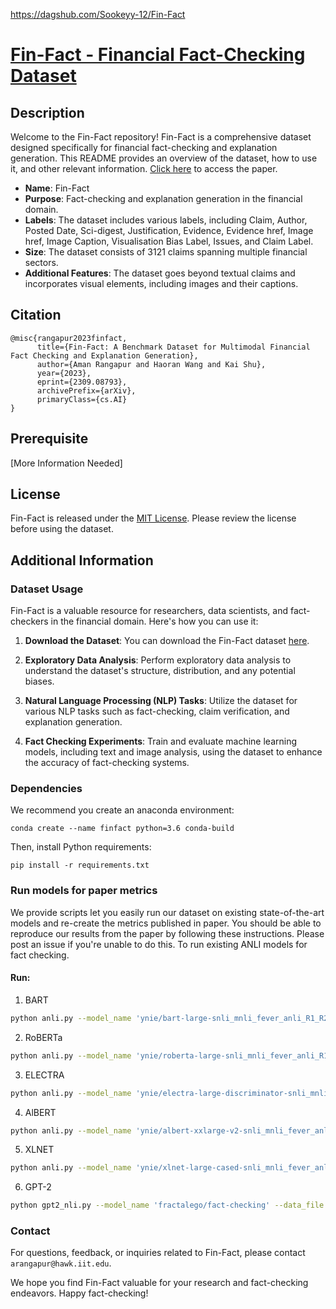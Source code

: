 https://dagshub.com/Sookeyy-12/Fin-Fact

# [Fin-Fact - Financial Fact-Checking Dataset](https://dagshub.com/Sookeyy-12/Fin-Fact)

## Description

Welcome to the Fin-Fact repository! Fin-Fact is a comprehensive dataset designed specifically for financial fact-checking and explanation generation. This README provides an overview of the dataset, how to use it, and other relevant information. [Click here](https://arxiv.org/abs/2309.08793) to access the paper.

- **Name**: Fin-Fact
- **Purpose**: Fact-checking and explanation generation in the financial domain.
- **Labels**: The dataset includes various labels, including Claim, Author, Posted Date, Sci-digest, Justification, Evidence, Evidence href, Image href, Image Caption, Visualisation Bias Label, Issues, and Claim Label.
- **Size**: The dataset consists of 3121 claims spanning multiple financial sectors.
- **Additional Features**: The dataset goes beyond textual claims and incorporates visual elements, including images and their captions.

## Citation
```
@misc{rangapur2023finfact,
      title={Fin-Fact: A Benchmark Dataset for Multimodal Financial Fact Checking and Explanation Generation}, 
      author={Aman Rangapur and Haoran Wang and Kai Shu},
      year={2023},
      eprint={2309.08793},
      archivePrefix={arXiv},
      primaryClass={cs.AI}
}
```

## Prerequisite
[More Information Needed]

## License
Fin-Fact is released under the [MIT License](/LICENSE). Please review the license before using the dataset.

## Additional Information
### Dataset Usage

Fin-Fact is a valuable resource for researchers, data scientists, and fact-checkers in the financial domain. Here's how you can use it:

1. **Download the Dataset**: You can download the Fin-Fact dataset [here](https://github.com/IIT-DM/Fin-Fact/blob/FinFact/finfact.json).

2. **Exploratory Data Analysis**: Perform exploratory data analysis to understand the dataset's structure, distribution, and any potential biases.

3. **Natural Language Processing (NLP) Tasks**: Utilize the dataset for various NLP tasks such as fact-checking, claim verification, and explanation generation.

4. **Fact Checking Experiments**: Train and evaluate machine learning models, including text and image analysis, using the dataset to enhance the accuracy of fact-checking systems.

### Dependencies
We recommend you create an anaconda environment:

`conda create --name finfact python=3.6 conda-build`

Then, install Python requirements:

`pip install -r requirements.txt`


### Run models for paper metrics

We provide scripts let you easily run our dataset on existing state-of-the-art models and re-create the metrics published in paper. You should be able to reproduce our results from the paper by following these instructions. Please post an issue if you're unable to do this.
To run existing ANLI models for fact checking. 

#### Run:
1. BART
```bash
python anli.py --model_name 'ynie/bart-large-snli_mnli_fever_anli_R1_R2_R3-nli' --data_file finfact.json --threshold 0.5
```
2. RoBERTa
```bash
python anli.py --model_name 'ynie/roberta-large-snli_mnli_fever_anli_R1_R2_R3-nli' --data_file finfact.json --threshold 0.5
```
3. ELECTRA
```bash
python anli.py --model_name 'ynie/electra-large-discriminator-snli_mnli_fever_anli_R1_R2_R3-nli' --data_file finfact.json --threshold 0.5
```
4. AlBERT
```bash
python anli.py --model_name 'ynie/albert-xxlarge-v2-snli_mnli_fever_anli_R1_R2_R3-nli' --data_file finfact.json --threshold 0.5
```
5. XLNET
```bash
python anli.py --model_name 'ynie/xlnet-large-cased-snli_mnli_fever_anli_R1_R2_R3-nli' --data_file finfact.json --threshold 0.5
```
6. GPT-2
```bash
python gpt2_nli.py --model_name 'fractalego/fact-checking' --data_file finfact.json
```

### Contact
For questions, feedback, or inquiries related to Fin-Fact, please contact `arangapur@hawk.iit.edu`.

We hope you find Fin-Fact valuable for your research and fact-checking endeavors. Happy fact-checking!
